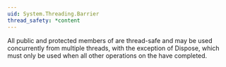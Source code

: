 ```yaml
---
uid: System.Threading.Barrier
thread_safety: *content
---
```


All public and protected members of <xref href="System.Threading.Barrier"></xref> are thread-safe and may be used concurrently from multiple threads, with the exception of Dispose, which must only be used when all other operations on the <xref href="System.Threading.Barrier"></xref> have completed.


